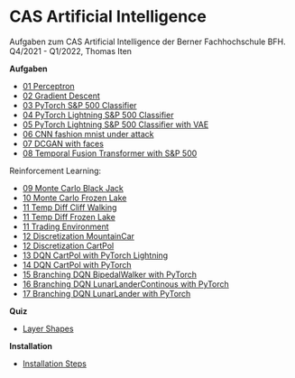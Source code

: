 # CAS Artificial Intelligence

Aufgaben zum CAS Artificial Intelligence der Berner Fachhochschule BFH.<br />
Q4/2021 - Q1/2022, Thomas Iten

**Aufgaben**
- [01 Perceptron](src/01_perceptron.py)
- [02 Gradient Descent](src/02_gradient_descent.ipynb)
- [03 PyTorch S&P 500 Classifier](src/03_pytorch_sp500_binary.ipynb)
- [04 PyTorch Lightning S&P 500 Classifier](src/04_pytorch_lightning_sp500_classifier/04_pytorch_lightning_sp500_classifier.ipynb)
- [05 PyTorch Lightning S&P 500 Classifier with VAE](src/05_vae/05_pytorch_lightning_sp500_classifier_with_vae.ipynb)
- [06 CNN fashion mnist under attack](src/06_cnn/06_cnn_fashion_mnist.ipynb)
- [07 DCGAN with faces](src/07_gan/07_dcgan_faces.ipynb)
- [08 Temporal Fusion Transformer with S&P 500](src/08_tft/08_pytorch_tft_sp500.ipynb)

Reinforcement Learning:
- [09 Monte Carlo Black Jack](src/09_drl_mc/09_1_drl_monte_carlo.ipynb)
- [10 Monte Carlo Frozen Lake](src/10_drl_mc_fl/10_drl_frozen_lake.ipynb)
- [11 Temp Diff Cliff Walking](src/11_drl_sarsa/11_1_temp_diff_cliff_walking.ipynb)
- [11 Temp Diff Frozen Lake](src/11_drl_sarsa/11_2_temp_diff_frozen_lake.ipynb)
- [11 Trading Environment](src/11_trading_env/11_trading_env.ipynb)
- [12 Discretization MountainCar](src/12_discretization/12_discretization_mountain_car.ipynb)
- [12 Discretization CartPol](src/12_discretization/12_discretization_cartpol.ipynb)
- [13 DQN CartPol with PyTorch Lightning](src/13_dqn_simple/dqn_cartpole.ipynb)
- [14 DQN CartPol with PyTorch](src/14_dqn/cartPoleDqnPyTorch.py)
- [15 Branching DQN BipedalWalker with PyTorch](src/15_dqn_branching/all_in_one_branching_dqn.py)
- [16 Branching DQN LunarLanderContinous with PyTorch](src/16_dqn_branching/branching_dqn_lunar_lander_continous.py)
- [17 Branching DQN LunarLander with PyTorch](src/17_dqn_branching/branching_dqn_lunar_lander.py)

**Quiz**
- [Layer Shapes](quiz/02_Layer_Shapes.png)

**Installation**
- [Installation Steps](doc/Installation.md)